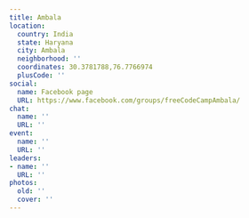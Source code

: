```yaml
---
title: Ambala
location:
  country: India
  state: Haryana
  city: Ambala
  neighborhood: ''
  coordinates: 30.3781788,76.7766974
  plusCode: ''
social:
  name: Facebook page
  URL: https://www.facebook.com/groups/freeCodeCampAmbala/
chat:
  name: ''
  URL: ''
event:
  name: ''
  URL: ''
leaders:
- name: ''
  URL: ''
photos:
  old: ''
  cover: ''
---
```


